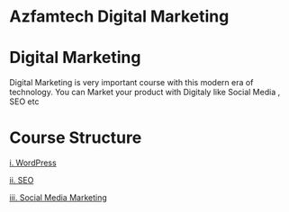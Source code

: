 # Azfamtech Digital Marketing
# Digital Marketing

Digital Marketing is very important course with this modern era of technology. You can Market your product with Digitaly like Social Media , SEO etc


# Course Structure
[i. WordPress](https://link-url-here.org)

[ii. SEO](https://link-url-here.org)

[iii. Social Media Marketing](https://link-url-here.org)

